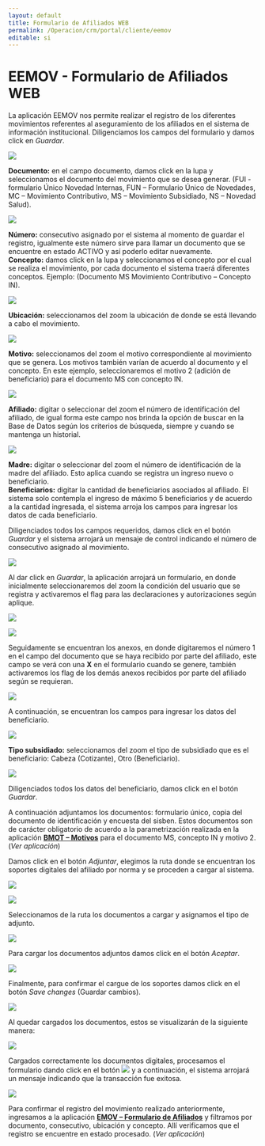 ```yaml
---
layout: default
title: Formulario de Afiliados WEB
permalink: /Operacion/crm/portal/cliente/eemov
editable: si
---
```


# EEMOV - Formulario de Afiliados WEB

La aplicación EEMOV nos permite realizar el registro de los diferentes movimientos referentes al aseguramiento de los afiliados en el sistema de información institucional. Diligenciamos los campos del formulario y damos click en _Guardar_.

![](eemov.png)

**Documento:** en el campo documento, damos click en la lupa y seleccionamos el documento del movimiento que se desea generar. (FUI - formulario Único Novedad Internas, FUN – Formulario Único de Novedades, MC – Movimiento Contributivo, MS – Movimiento Subsidiado, NS – Novedad Salud).

![](eemov1.png)

**Número:** consecutivo asignado por el sistema al momento de guardar el registro, igualmente este número sirve para llamar un documento que se encuentre en estado ACTIVO y así poderlo editar nuevamente.  
**Concepto:** damos click en la lupa y seleccionamos el concepto por el cual se realiza el movimiento, por cada documento el sistema traerá diferentes conceptos. Ejemplo: (Documento MS Movimiento Contributivo – Concepto IN).  

![](eemov2.png)

**Ubicación:** seleccionamos del zoom la ubicación de donde se está llevando a cabo el movimiento.  

![](eemov3.png)

**Motivo:** seleccionamos del zoom el motivo correspondiente al movimiento que se genera. Los motivos también varían de acuerdo al documento y el concepto. En este ejemplo, seleccionaremos el motivo 2 (adición de beneficiario) para el documento MS con concepto IN.  

![](eemov4.png)

**Afiliado:** digitar o seleccionar del zoom el número de identificación del afiliado, de igual forma este campo nos brinda la opción de buscar en la Base de Datos según los criterios de búsqueda, siempre y cuando se mantenga un historial.  

![](eemov5.png)

**Madre:** digitar o seleccionar del zoom el número de identificación de la madre del afiliado. Esto aplica cuando se registra un ingreso nuevo o beneficiario.  
**Beneficiarios:** digitar la cantidad de beneficiarios asociados al afiliado. El sistema solo contempla el ingreso de máximo 5 beneficiarios y de acuerdo a la cantidad ingresada, el sistema arroja los campos para ingresar los datos de cada beneficiario.  

Diligenciados todos los campos requeridos, damos click en el botón _Guardar_ y el sistema arrojará un mensaje de control indicando el número de consecutivo asignado al movimiento.  

![](eemov6.png)

Al dar click en _Guardar_, la aplicación arrojará un formulario, en donde inicialmente seleccionaremos del zoom la condición del usuario que se registra y activaremos el flag para las declaraciones y autorizaciones según aplique.  

![](eemov7.png)

![](eemov8.png)


Seguidamente se encuentran los anexos, en donde digitaremos el número 1 en el campo del documento que se haya recibido por parte del afiliado, este campo se verá con una **X** en el formulario cuando se genere, también activaremos los flag de los demás anexos recibidos por parte del afiliado según se requieran.  



![](eemov9.png)

A continuación, se encuentran los campos para ingresar los datos del beneficiario.  

![](ben1.png)

**Tipo subsidiado:** seleccionamos del zoom el tipo de subsidiado que es el beneficiario: Cabeza (Cotizante), Otro (Beneficiario).  

![](eemov10.png)

Diligenciados todos los datos del beneficiario, damos click en el botón 
_Guardar_.

A continuación adjuntamos los documentos: formulario único, copia del documento de identificación y encuesta del sisben. Estos documentos son de carácter obligatorio de acuerdo a la parametrización realizada en la aplicación [**BMOT – Motivos**](http://docs.oasiscom.com/Operacion/common/bsistema/bmot#parametrización-anexos-eemov) para el documento MS, concepto IN y motivo 2. (_Ver aplicación_)  

Damos click en el botón _Adjuntar_, elegimos la ruta donde se encuentran los soportes digitales del afiliado por norma y se proceden a cargar al sistema.  

![](adjuntar.png)


![](adjuntar1.png)

Seleccionamos de la ruta los documentos a cargar y asignamos el tipo de adjunto.  

![](adjuntar2.png)

Para cargar los documentos adjuntos damos click en el botón _Aceptar_.

![](adjuntar3.png)

Finalmente, para confirmar el cargue de los soportes damos click en el botón _Save changes_ (Guardar cambios).  

![](adjuntar4.png)

Al quedar cargados los documentos, estos se visualizarán de la siguiente manera:  

![](adjuntar5.png)

Cargados correctamente los documentos digitales, procesamos el formulario dando click en el botón ![](procesar.png) y a continuación, el sistema arrojará un mensaje indicando que la transacción fue exitosa.  

![](procesar1.png)

Para confirmar el registro del movimiento realizado anteriormente, ingresamos a la aplicación [**EMOV – Formulario de Afiliados**](http://docs.oasiscom.com/Operacion/is/salud/eafiliacion/movafi/emov#confirmar-registro-generado-en-eemov) y filtramos por documento, consecutivo, ubicación y concepto. Allí verificamos que el registro se encuentre en estado procesado. (_Ver aplicación_)

